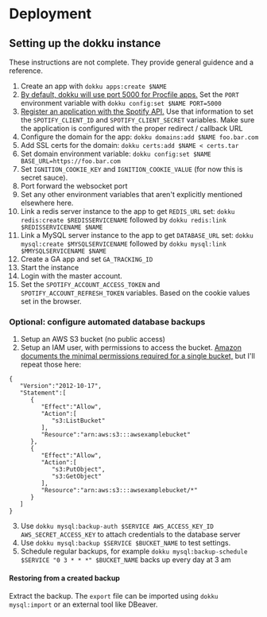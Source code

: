 # Deployment

## Setting up the dokku instance
These instructions are not complete. They provide general guidence and a reference.

1. Create an app with `dokku apps:create $NAME`
1. [By default, dokku will use port 5000 for Procfile apps.](https://github.com/dokku/dokku/blob/master/docs/networking/port-management.md) Set the `PORT` environment variable with `dokku config:set $NAME PORT=5000`
1. [Register an application with the Spotify API.](https://developer.spotify.com/dashboard/applications) Use that information to set the `SPOTIFY_CLIENT_ID` and `SPOTIFY_CLIENT_SECRET` variables. Make sure the application is configured with the proper redirect / callback URL
1. Configure the domain for the app: `dokku domains:add $NAME foo.bar.com`
1. Add SSL certs for the domain: `dokku certs:add $NAME < certs.tar`
1. Set domain environment variable: `dokku config:set $NAME BASE_URL=https://foo.bar.com`
1. Set `IGNITION_COOKIE_KEY` and `IGNITION_COOKIE_VALUE` (for now this is secret sauce).
1. Port forward the websocket port
1. Set any other environment variables that aren't explicitly mentioned elsewhere here.
1. Link a redis server instance to the app to get `REDIS_URL` set: `dokku redis:create $REDISSERVICENAME` followed by `dokku redis:link $REDISSERVICENAME $NAME`
1. Link a MySQL server instance to the app to get `DATABASE_URL` set: `dokku mysql:create $MYSQLSERVICENAME` followed by `dokku mysql:link $MMYSQLSERVICENAME $NAME`
1. Create a GA app and set `GA_TRACKING_ID`
1. Start the instance
1. Login with the master account.
1. Set the `SPOTIFY_ACCOUNT_ACCESS_TOKEN` and `SPOTIFY_ACCOUNT_REFRESH_TOKEN` variables. Based on the cookie values set in the browser.

### Optional: configure automated database backups

1. Setup an AWS S3 bucket (no public access)
2. Setup an IAM user, with permissions to access the bucket. [Amazon documents the minimal permissions required for a single bucket,](https://aws.amazon.com/premiumsupport/knowledge-center/s3-console-access-certain-bucket/) but I'll repeat those here:
```
{
   "Version":"2012-10-17",
   "Statement":[
      {
         "Effect":"Allow",
         "Action":[
            "s3:ListBucket"
         ],
         "Resource":"arn:aws:s3:::awsexamplebucket"
      },
      {
         "Effect":"Allow",
         "Action":[
            "s3:PutObject",
            "s3:GetObject"
         ],
         "Resource":"arn:aws:s3:::awsexamplebucket/*"
      }
   ]
}
```
3. Use `dokku mysql:backup-auth $SERVICE AWS_ACCESS_KEY_ID AWS_SECRET_ACCESS_KEY` to attach credentials to the database server
4. Use `dokku mysql:backup $SERVICE $BUCKET_NAME` to test settings.
5. Schedule regular backups, for example `dokku mysql:backup-schedule $SERVICE "0 3 * * *" $BUCKET_NAME` backs up every day at 3 am

#### Restoring from a created backup

Extract the backup. The `export` file can be imported using `dokku mysql:import` or an external tool like DBeaver.